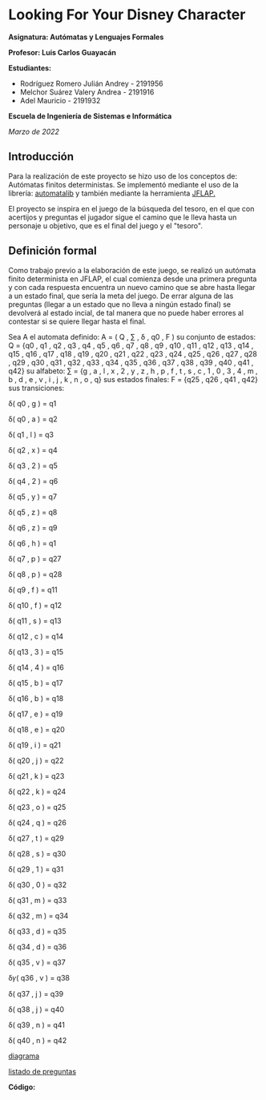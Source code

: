 # Looking For Your Disney Character
**Asignatura: Autómatas y Lenguajes Formales**

**Profesor: Luis Carlos Guayacán**

**Estudiantes:**
- Rodríguez Romero Julián Andrey - 2191956
- Melchor Suárez Valery Andrea - 2191916
- Adel Mauricio - 2191932

**Escuela de Ingeniería de Sistemas e Informática**

*Marzo de 2022*

## Introducción
Para la realización de este proyecto se hizo uso de los conceptos de: Autómatas finitos deterministas. Se implementó mediante el uso de la librería: [automatalib]() y también mediante la herramienta [JFLAP.](https://softfamous.com/postdownload-file/jflap/8447/3913/) 

El proyecto se inspira en el juego de la búsqueda del tesoro, en el que con acertijos y preguntas el jugador sigue el camino que le lleva hasta un personaje u objetivo, que es el final del juego y el "tesoro".

## Definición formal
Como trabajo previo a la elaboración de este juego, se realizó un autómata finito determinista en JFLAP, el cual comienza desde una primera pregunta y con cada respuesta encuentra un nuevo camino que se abre hasta llegar a un estado final, que sería la meta del juego. 
De errar alguna de las preguntas (llegar a un estado que no lleva a ningún estado final) se devolverá al estado incial, de tal manera que no puede haber errores al contestar si se quiere llegar hasta el final. 

Sea A el automata definido: A = ( Q , ∑ , δ , q0 , F ) 
su conjunto de estados: Q = {q0 , q1 , q2 , q3 , q4 , q5 , q6 , q7 , q8 , q9 , q10 , q11 , q12 , q13 , q14 , q15 , q16 , q17 , q18 , q19 , q20 , q21 , q22 , q23 , q24 , q25 , q26 , q27 , q28 , q29 , q30 , q31 , q32 , q33 , q34 , q35 , q36 , q37 , q38 , q39 , q40 , q41 , q42}
su alfabeto: ∑ = {g , a , l , x , 2 , y , z , h , p , f , t , s , c , 1 , 0 , 3 , 4 , m , b , d , e , v ,  i ,  j ,  k , n , o , q}
sus estados finales: F = {q25 , q26 , q41 , q42}
sus transiciones:

δ( q0 , g ) = q1

δ( q0 , a ) = q2

δ( q1 ,  l ) = q3

δ( q2 , x ) = q4

δ( q3 , 2 ) = q5

δ( q4 , 2 ) = q6

δ( q5 , y ) = q7

δ( q5 , z ) = q8

δ( q6 , z ) = q9

δ( q6 , h ) = q1

δ( q7 , p ) = q27

δ( q8 , p ) = q28

δ( q9 , f ) = q11

δ( q10 , f ) = q12

δ( q11 , s ) = q13

δ( q12 , c ) = q14

δ( q13 , 3 ) = q15

δ( q14 , 4 ) = q16

δ( q15 , b ) = q17

δ( q16 , b ) = q18

δ( q17 , e ) = q19

δ( q18 , e ) = q20

δ( q19 , i ) = q21

δ( q20 , j ) = q22

δ( q21 , k ) = q23

δ( q22 , k ) = q24

δ( q23 , o ) = q25

δ( q24 , q ) = q26

δ( q27 , t ) = q29

δ( q28 , s ) = q30

δ( q29 , 1 ) = q31

δ( q30 , 0 ) = q32

δ( q31 , m ) = q33

δ( q32 , m ) = q34

δ( q33 , d ) = q35

δ( q34 , d ) = q36

δ( q35 , v ) = q37

δ𝛾( q36 , v ) = q38

δ( q37 , j ) = q39

δ( q38 , j ) = q40

δ( q39 , n ) = q41

δ( q40 , n ) = q42



[diagrama](https://drive.google.com/file/d/1L84QrK-ZzK6i7SItDVY4-i_CtHq1usYo/view?usp=sharing)

[listado de preguntas](https://drive.google.com/file/d/1cjxeoveqF0qUlD7x8UZh7IiKzrFdxMNw/view?usp=sharing)

**Código:**

